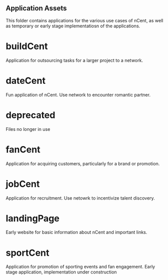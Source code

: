 ## Application Assets

This folder contains applications for the various use cases of nCent, as well as temporary or early stage implementatiosn of the applications.

# buildCent
Application for outsourcing tasks for a larger project to a network.

# dateCent
Fun application of nCent. Use network to encounter romantic partner.

# deprecated
Files no longer in use

# fanCent
Application for acquiring customers, particularly for a brand or promotion.

# jobCent
Application for recruitment. Use netowrk to incentivize talent discovery.

# landingPage
Early website for basic information about nCent and important links.

# sportCent
Application for promotion of sporting events and fan engagement. Early stage application, implementation under construction
